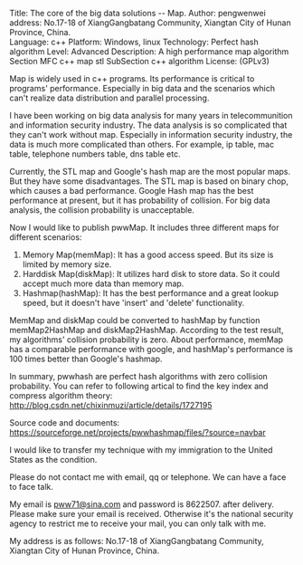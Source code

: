 Title:       The core of the big data solutions -- Map.
Author:      pengwenwei
address:     No.17-18 of XiangGangbatang Community, Xiangtan City of Hunan Province, China.   
Language:    c++
Platform:    Windows, linux
Technology:  Perfect hash algorithm
Level:       Advanced
Description: A high performance map algorithm
Section      MFC c++ map stl
SubSection   c++ algorithm
License:     (GPLv3)


Map is widely used in c++ programs. Its performance is critical to programs' performance. Especially in big data  and the scenarios which can't realize data distribution and parallel processing.

I have been working on big data analysis for many years in telecommunition and information security industry. The data analysis is so complicated that they can't work without map. Especially in information security industry, the data is much more complicated than others. For example, ip table, mac table, telephone numbers table, dns table etc.


Currently, the STL map and Google's hash map are the most popular maps. But they have some disadvantages. The STL map is based on binary chop, which causes a bad performance. Google Hash map has the best performance at present, but it has probability of collision. For big data analysis, the collision probability is unacceptable.

Now I would like to publish pwwMap. It includes three different maps for different scenarios:
1. Memory Map(memMap): It has a good access speed. But its size is limited by memory size.
2. Harddisk Map(diskMap): It utilizes hard disk to store data. So it could accept much more data than memory map.
3. Hashmap(hashMap): It has the best performance and a great lookup speed, but it doesn't have 'insert' and 'delete' functionality.

MemMap and diskMap could be converted to hashMap by function memMap2HashMap and diskMap2HashMap. According to the test result, my algorithms' collision probability is zero. About performance, memMap has a comparable performance with google, and hashMap's performance is 100 times better than Google's hashmap.

In summary, pwwhash are perfect hash algorithms with zero collision probability. You can refer to following artical to find the key index and compress algorithm theory:
http://blog.csdn.net/chixinmuzi/article/details/1727195

Source code and documents:
https://sourceforge.net/projects/pwwhashmap/files/?source=navbar

I would like to transfer my technique with my immigration to the United States as the condition.

Please do not contact me with email, qq or telephone. We can have a face to face talk.

My email is pww71@sina.com and password is 8622507. after delivery. Please make sure your email is received. Otherwise it's the national security agency to restrict me to receive your mail, you can only talk with me.

My address is as follows:
No.17-18 of XiangGangbatang Community, Xiangtan City of Hunan Province, China.